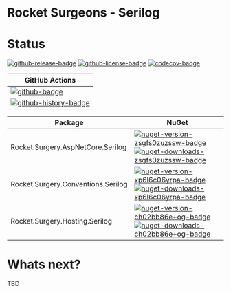 # Rocket Surgeons - Serilog

# Status

<!-- badges -->
[![github-release-badge]][github-release]
[![github-license-badge]][github-license]
[![codecov-badge]][codecov]
<!-- badges -->

<!-- history badges -->
| GitHub Actions |
| -------------- |
| [![github-badge]][github] |
| [![github-history-badge]][github] |
<!-- history badges -->

<!-- nuget packages -->
| Package | NuGet |
| ------- | ----- |
| Rocket.Surgery.AspNetCore.Serilog | [![nuget-version-zsgfs0zuzssw-badge]![nuget-downloads-zsgfs0zuzssw-badge]][nuget-zsgfs0zuzssw] |
| Rocket.Surgery.Conventions.Serilog | [![nuget-version-xp6l6c06yrpa-badge]![nuget-downloads-xp6l6c06yrpa-badge]][nuget-xp6l6c06yrpa] |
| Rocket.Surgery.Hosting.Serilog | [![nuget-version-ch02bb86e+og-badge]![nuget-downloads-ch02bb86e+og-badge]][nuget-ch02bb86e+og] |
<!-- nuget packages -->

# Whats next?

TBD

<!-- generated references -->
[github-release]: https://github.com/RocketSurgeonsGuild/Serilog.Extensions/releases/latest
[github-release-badge]: https://img.shields.io/github/release/RocketSurgeonsGuild/Serilog.Extensions.svg?logo=github&style=flat "Latest Release"
[github-license]: https://github.com/RocketSurgeonsGuild/Serilog.Extensions/blob/master/LICENSE
[github-license-badge]: https://img.shields.io/github/license/RocketSurgeonsGuild/Serilog.Extensions.svg?style=flat "License"
[codecov]: https://codecov.io/gh/RocketSurgeonsGuild/Serilog.Extensions
[codecov-badge]: https://img.shields.io/codecov/c/github/RocketSurgeonsGuild/Serilog.Extensions.svg?color=E03997&label=codecov&logo=codecov&logoColor=E03997&style=flat "Code Coverage"
[github]: https://github.com/RocketSurgeonsGuild/Serilog.Extensions/actions?query=workflow%3Aci
[github-badge]: https://img.shields.io/github/workflow/status/RocketSurgeonsGuild/Serilog.Extensions/ci.svg?label=github&logo=github&color=b845fc&logoColor=b845fc&style=flat "GitHub Actions Status"
[github-history-badge]: https://buildstats.info/github/chart/RocketSurgeonsGuild/Serilog.Extensions?includeBuildsFromPullRequest=false "GitHub Actions History"
[nuget-zsgfs0zuzssw]: https://www.nuget.org/packages/Rocket.Surgery.AspNetCore.Serilog/
[nuget-version-zsgfs0zuzssw-badge]: https://img.shields.io/nuget/v/Rocket.Surgery.AspNetCore.Serilog.svg?color=004880&logo=nuget&style=flat-square "NuGet Version"
[nuget-downloads-zsgfs0zuzssw-badge]: https://img.shields.io/nuget/dt/Rocket.Surgery.AspNetCore.Serilog.svg?color=004880&logo=nuget&style=flat-square "NuGet Downloads"
[nuget-xp6l6c06yrpa]: https://www.nuget.org/packages/Rocket.Surgery.Conventions.Serilog/
[nuget-version-xp6l6c06yrpa-badge]: https://img.shields.io/nuget/v/Rocket.Surgery.Conventions.Serilog.svg?color=004880&logo=nuget&style=flat-square "NuGet Version"
[nuget-downloads-xp6l6c06yrpa-badge]: https://img.shields.io/nuget/dt/Rocket.Surgery.Conventions.Serilog.svg?color=004880&logo=nuget&style=flat-square "NuGet Downloads"
[nuget-ch02bb86e+og]: https://www.nuget.org/packages/Rocket.Surgery.Hosting.Serilog/
[nuget-version-ch02bb86e+og-badge]: https://img.shields.io/nuget/v/Rocket.Surgery.Hosting.Serilog.svg?color=004880&logo=nuget&style=flat-square "NuGet Version"
[nuget-downloads-ch02bb86e+og-badge]: https://img.shields.io/nuget/dt/Rocket.Surgery.Hosting.Serilog.svg?color=004880&logo=nuget&style=flat-square "NuGet Downloads"
<!-- generated references -->

<!-- nuke-data
github:
  owner: RocketSurgeonsGuild
  repository: Serilog.Extensions
-->
